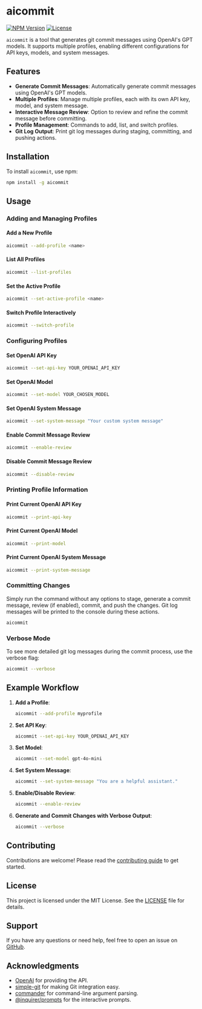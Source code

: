 # aicommit

[![NPM Version](https://img.shields.io/npm/v/@fede91/aicommit)](https://www.npmjs.com/package/@fede91/aicommit)
[![License](https://img.shields.io/npm/l/@fede91/aicommit)](https://github.com/Fede91/aicommit/blob/main/LICENSE)

`aicommit` is a tool that generates git commit messages using OpenAI's GPT models. It supports multiple profiles, enabling different configurations for API keys, models, and system messages.

## Features

- **Generate Commit Messages**: Automatically generate commit messages using OpenAI's GPT models.
- **Multiple Profiles**: Manage multiple profiles, each with its own API key, model, and system message.
- **Interactive Message Review**: Option to review and refine the commit message before committing.
- **Profile Management**: Commands to add, list, and switch profiles.
- **Git Log Output**: Print git log messages during staging, committing, and pushing actions.

## Installation

To install `aicommit`, use npm:

```sh
npm install -g aicommit
```

## Usage

### Adding and Managing Profiles

#### Add a New Profile

```sh
aicommit --add-profile <name>
```

#### List All Profiles

```sh
aicommit --list-profiles
```

#### Set the Active Profile

```sh
aicommit --set-active-profile <name>
```

#### Switch Profile Interactively

```sh
aicommit --switch-profile
```

### Configuring Profiles

#### Set OpenAI API Key

```sh
aicommit --set-api-key YOUR_OPENAI_API_KEY
```

#### Set OpenAI Model

```sh
aicommit --set-model YOUR_CHOSEN_MODEL
```

#### Set OpenAI System Message

```sh
aicommit --set-system-message "Your custom system message"
```

#### Enable Commit Message Review

```sh
aicommit --enable-review
```

#### Disable Commit Message Review

```sh
aicommit --disable-review
```

### Printing Profile Information

#### Print Current OpenAI API Key

```sh
aicommit --print-api-key
```

#### Print Current OpenAI Model

```sh
aicommit --print-model
```

#### Print Current OpenAI System Message

```sh
aicommit --print-system-message
```

### Committing Changes

Simply run the command without any options to stage, generate a commit message, review (if enabled), commit, and push the changes. Git log messages will be printed to the console during these actions.

```sh
aicommit
```

### Verbose Mode

To see more detailed git log messages during the commit process, use the verbose flag:

```sh
aicommit --verbose
```

## Example Workflow

1. **Add a Profile**:

   ```sh
   aicommit --add-profile myprofile
   ```

2. **Set API Key**:

   ```sh
   aicommit --set-api-key YOUR_OPENAI_API_KEY
   ```

3. **Set Model**:

   ```sh
   aicommit --set-model gpt-4o-mini
   ```

4. **Set System Message**:

   ```sh
   aicommit --set-system-message "You are a helpful assistant."
   ```

5. **Enable/Disable Review**:

   ```sh
   aicommit --enable-review
   ```

6. **Generate and Commit Changes with Verbose Output**:

   ```sh
   aicommit --verbose
   ```

## Contributing

Contributions are welcome! Please read the [contributing guide](CONTRIBUTING.md) to get started.

## License

This project is licensed under the MIT License. See the [LICENSE](LICENSE) file for details.

## Support

If you have any questions or need help, feel free to open an issue on [GitHub](https://github.com/yourusername/aicommit/issues).

## Acknowledgments

- [OpenAI](https://www.openai.com) for providing the API.
- [simple-git](https://github.com/steveukx/git-js) for making Git integration easy.
- [commander](https://github.com/tj/commander.js) for command-line argument parsing.
- [@inquirer/prompts](https://github.com/SBoudrias/Inquirer.js/tree/master/packages/prompts) for the interactive prompts.
